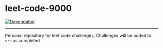 # leet-code-9000

[![Dependabot](https://flat.badgen.net/dependabot/thepracticaldev/dev.to?icon=dependabot)](https://flat.badgen.net/dependabot/thepracticaldev/dev.to?icon=dependabot)

---

Personal repository for leet code challenges,
Challenges will be added to `src` as completed
